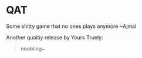 # QAT
Some shitty game that no ones plays anymore ~Ajmal

Another qualtiy release by Yours Truely:
> noobling~
